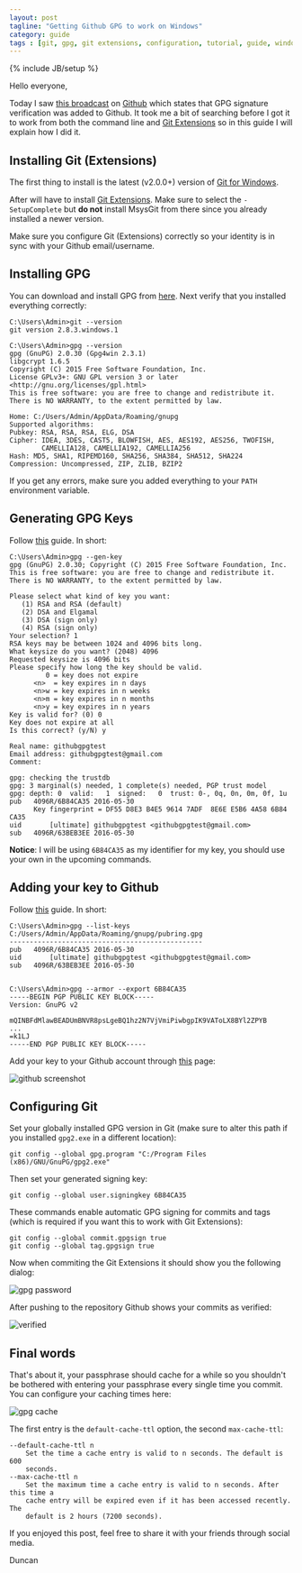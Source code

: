 ```yaml
---
layout: post
tagline: "Getting Github GPG to work on Windows"
category: guide
tags : [git, gpg, git extensions, configuration, tutorial, guide, windows]
---
```

{% include JB/setup %}

Hello everyone,

Today I saw [this broadcast](https://github.com/blog/2144-gpg-signature-verification) on [Github](https://github.com) which states that GPG signature verification was added to Github. It took me a bit of searching before I got it to work from both the command line and [Git Extensions](https://gitextensions.github.io) so in this guide I will explain how I did it.

## Installing Git (Extensions)

The first thing to install is the latest (v2.0.0+) version of [Git for Windows](https://git-for-windows.github.io).

After will have to install [Git Extensions](https://github.com/gitextensions/gitextensions/releases). Make sure to select the `-SetupComplete` but **do not** install MsysGit from there since you already installed a newer version.

Make sure you configure Git (Extensions) correctly so your identity is in sync with your Github email/username.

## Installing GPG

You can download and install GPG from [here](https://www.gpg4win.org/download.html). Next verify that you installed everything correctly:

```
C:\Users\Admin>git --version
git version 2.8.3.windows.1

C:\Users\Admin>gpg --version
gpg (GnuPG) 2.0.30 (Gpg4win 2.3.1)
libgcrypt 1.6.5
Copyright (C) 2015 Free Software Foundation, Inc.
License GPLv3+: GNU GPL version 3 or later <http://gnu.org/licenses/gpl.html>
This is free software: you are free to change and redistribute it.
There is NO WARRANTY, to the extent permitted by law.

Home: C:/Users/Admin/AppData/Roaming/gnupg
Supported algorithms:
Pubkey: RSA, RSA, RSA, ELG, DSA
Cipher: IDEA, 3DES, CAST5, BLOWFISH, AES, AES192, AES256, TWOFISH,
        CAMELLIA128, CAMELLIA192, CAMELLIA256
Hash: MD5, SHA1, RIPEMD160, SHA256, SHA384, SHA512, SHA224
Compression: Uncompressed, ZIP, ZLIB, BZIP2
```

If you get any errors, make sure you added everything to your `PATH` environment variable.

## Generating GPG Keys

Follow [this](https://help.github.com/articles/generating-a-new-gpg-key) guide. In short:

```
C:\Users\Admin>gpg --gen-key
gpg (GnuPG) 2.0.30; Copyright (C) 2015 Free Software Foundation, Inc.
This is free software: you are free to change and redistribute it.
There is NO WARRANTY, to the extent permitted by law.

Please select what kind of key you want:
   (1) RSA and RSA (default)
   (2) DSA and Elgamal
   (3) DSA (sign only)
   (4) RSA (sign only)
Your selection? 1
RSA keys may be between 1024 and 4096 bits long.
What keysize do you want? (2048) 4096
Requested keysize is 4096 bits
Please specify how long the key should be valid.
         0 = key does not expire
      <n>  = key expires in n days
      <n>w = key expires in n weeks
      <n>m = key expires in n months
      <n>y = key expires in n years
Key is valid for? (0) 0
Key does not expire at all
Is this correct? (y/N) y

Real name: githubgpgtest
Email address: githubgpgtest@gmail.com
Comment:

gpg: checking the trustdb
gpg: 3 marginal(s) needed, 1 complete(s) needed, PGP trust model
gpg: depth: 0  valid:   1  signed:   0  trust: 0-, 0q, 0n, 0m, 0f, 1u
pub   4096R/6B84CA35 2016-05-30
      Key fingerprint = DF55 D8E3 B4E5 9614 7ADF  8E6E E5B6 4A58 6B84 CA35
uid       [ultimate] githubgpgtest <githubgpgtest@gmail.com>
sub   4096R/63BEB3EE 2016-05-30
```

**Notice**: I will be using `6B84CA35` as my identifier for my key, you should use your own in the upcoming commands.

## Adding your key to Github

Follow [this](https://help.github.com/articles/adding-a-new-gpg-key-to-your-github-account) guide. In short:

```
C:\Users\Admin>gpg --list-keys
C:/Users/Admin/AppData/Roaming/gnupg/pubring.gpg
------------------------------------------------
pub   4096R/6B84CA35 2016-05-30
uid       [ultimate] githubgpgtest <githubgpgtest@gmail.com>
sub   4096R/63BEB3EE 2016-05-30


C:\Users\Admin>gpg --armor --export 6B84CA35
-----BEGIN PGP PUBLIC KEY BLOCK-----
Version: GnuPG v2

mQINBFdMlawBEADUmBNVR8psLgeBQ1hz2N7VjVmiPiwbgpIK9VAToLX8BYl2ZPYB
...
=k1LJ
-----END PGP PUBLIC KEY BLOCK-----
```

Add your key to your Github account through [this](https://github.com/settings/keys) page:

![github screenshot](http://i.imgur.com/1C6SKwz.png) 

## Configuring Git

Set your globally installed GPG version in Git (make sure to alter this path if you installed `gpg2.exe` in a different location):

```
git config --global gpg.program "C:/Program Files (x86)/GNU/GnuPG/gpg2.exe"
```

Then set your generated signing key:

```
git config --global user.signingkey 6B84CA35
```

These commands enable automatic GPG signing for commits and tags (which is required if you want this to work with Git Extensions):

```
git config --global commit.gpgsign true
git config --global tag.gpgsign true
```

Now when commiting the Git Extensions it should show you the following dialog:

![gpg password](http://i.imgur.com/3VdRMSg.png)

After pushing to the repository Github shows your commits as verified:

![verified](http://i.imgur.com/LcZ9qIO.png)

## Final words

That's about it, your passphrase should cache for a while so you shouldn't be bothered with entering your passphrase every single time you commit. You can configure your caching times here:

![gpg cache](http://i.imgur.com/TMT2T9t.png)

The first entry is the `default-cache-ttl` option, the second `max-cache-ttl`:

```
--default-cache-ttl n
    Set the time a cache entry is valid to n seconds. The default is 600
    seconds.
--max-cache-ttl n
    Set the maximum time a cache entry is valid to n seconds. After this time a
    cache entry will be expired even if it has been accessed recently. The
    default is 2 hours (7200 seconds).
```

If you enjoyed this post, feel free to share it with your friends through social media.

Duncan